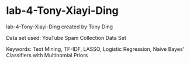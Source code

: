 # lab-4-Tony-Xiayi-Ding
lab-4-Tony-Xiayi-Ding created by Tony Ding

Data set used: YouTube Spam Collection Data Set

Keywords: Text Mining, TF-IDF, LASSO, Logistic Regression, Naive Bayes' Classifiers with Multinomial Priors

